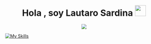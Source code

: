 <!--## Hola, soy Lautaro Sardina 👋-->
<h1 align="center"><b>Hola , soy Lautaro Sardina </b><img src="https://media.giphy.com/media/hvRJCLFzcasrR4ia7z/giphy.gif" width="35"></h1>
<!--  -->
<p align="center">
  <a href="https://github.com/DenverCoder1/readme-typing-svg"><img src="https://readme-typing-svg.herokuapp.com?font=Time+New+Roman&color=cyan&size=25&center=true&vCenter=true&width=600&height=100&lines=aspiring+Back-End+developer..&hearts;++;Estudiante+de+Ingeniería+en+informática..<3"></a>
</p>

[![My Skills](https://skillicons.dev/icons?i=cs,dotnet,sql,visualstudio,git)](https://skillicons.dev)
<!--
**lautarosard/lautarosard** is a ✨ _special_ ✨ repository because its `README.md` (this file) appears on your GitHub profile.

Here are some ideas to get you started:

- 🔭 I’m currently working on ...
- 🌱 I’m currently learning ...
- 👯 I’m looking to collaborate on ...
- 🤔 I’m looking for help with ...
- 💬 Ask me about ...
- 📫 How to reach me: ...
- 😄 Pronouns: ...
- ⚡ Fun fact: ...
-->
